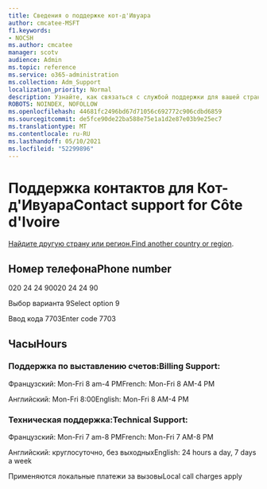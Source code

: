 ```yaml
---
title: Сведения о поддержке кот-д'Ивуара
author: cmcatee-MSFT
f1.keywords:
- NOCSH
ms.author: cmcatee
manager: scotv
audience: Admin
ms.topic: reference
ms.service: o365-administration
ms.collection: Adm_Support
localization_priority: Normal
description: Узнайте, как связаться с службой поддержки для вашей страны или региона.
ROBOTS: NOINDEX, NOFOLLOW
ms.openlocfilehash: 44681fc2496bd67d71056c692772c906cdbd6859
ms.sourcegitcommit: de5fce90de22ba588e75e1a1d2e87e03b9e25ec7
ms.translationtype: MT
ms.contentlocale: ru-RU
ms.lasthandoff: 05/10/2021
ms.locfileid: "52299896"
---
```

# <a name="contact-support-for-cte-divoire"></a><span data-ttu-id="cb066-103">Поддержка контактов для Кот-д'Ивуара</span><span class="sxs-lookup"><span data-stu-id="cb066-103">Contact support for Côte d'Ivoire</span></span>

<span data-ttu-id="cb066-104">[Найдите другую страну или регион.](../../business-video/get-help-support.md)</span><span class="sxs-lookup"><span data-stu-id="cb066-104">[Find another country or region](../../business-video/get-help-support.md).</span></span>

## <a name="phone-number"></a><span data-ttu-id="cb066-105">Номер телефона</span><span class="sxs-lookup"><span data-stu-id="cb066-105">Phone number</span></span>
<span data-ttu-id="cb066-106">020 24 24 90</span><span class="sxs-lookup"><span data-stu-id="cb066-106">020 24 24 90</span></span>

<span data-ttu-id="cb066-107">Выбор варианта 9</span><span class="sxs-lookup"><span data-stu-id="cb066-107">Select option 9</span></span>

<span data-ttu-id="cb066-108">Ввод кода 7703</span><span class="sxs-lookup"><span data-stu-id="cb066-108">Enter code 7703</span></span>

## <a name="hours"></a><span data-ttu-id="cb066-109">Часы</span><span class="sxs-lookup"><span data-stu-id="cb066-109">Hours</span></span>
### <a name="billing-support"></a><span data-ttu-id="cb066-110">Поддержка по выставлению счетов:</span><span class="sxs-lookup"><span data-stu-id="cb066-110">Billing Support:</span></span>

<span data-ttu-id="cb066-111">Французский: Mon-Fri 8 am-4 PM</span><span class="sxs-lookup"><span data-stu-id="cb066-111">French: Mon-Fri 8 AM-4 PM</span></span>

<span data-ttu-id="cb066-112">Английский: Mon-Fri 8:00</span><span class="sxs-lookup"><span data-stu-id="cb066-112">English: Mon-Fri 8 AM-4 PM</span></span>

### <a name="technical-support"></a><span data-ttu-id="cb066-113">Техническая поддержка:</span><span class="sxs-lookup"><span data-stu-id="cb066-113">Technical Support:</span></span>

<span data-ttu-id="cb066-114">Французский: Mon-Fri 7 am-8 PM</span><span class="sxs-lookup"><span data-stu-id="cb066-114">French: Mon-Fri 7 AM-8 PM</span></span>

<span data-ttu-id="cb066-115">Английский: круглосуточно, без выходных</span><span class="sxs-lookup"><span data-stu-id="cb066-115">English: 24 hours a day, 7 days a week</span></span>

<span data-ttu-id="cb066-116">Применяются локальные платежи за вызовы</span><span class="sxs-lookup"><span data-stu-id="cb066-116">Local call charges apply</span></span>
